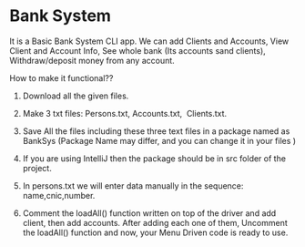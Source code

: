 # Bank System
It is a Basic Bank System CLI app.
We can add Clients and Accounts,
View Client and Account Info,
See whole bank (Its accounts sand clients),
Withdraw/deposit money from any account.

How to make it functional??
1) Download all the given files.

3) Make 3 txt files:   Persons.txt,  Accounts.txt,  Clients.txt.

3) Save All the files including these three text files in a package named as BankSys (Package Name may differ, and you can change it in your files )

5) If you are using IntelliJ then the package should be in src folder of the project.

7) In persons.txt we will enter data manually in the sequence: name,cnic,number.

9) Comment the loadAll() function written on top of the driver and add client, then add accounts. After adding each one of them, Uncomment the loadAll() function and now, your Menu Driven code is ready to use.

